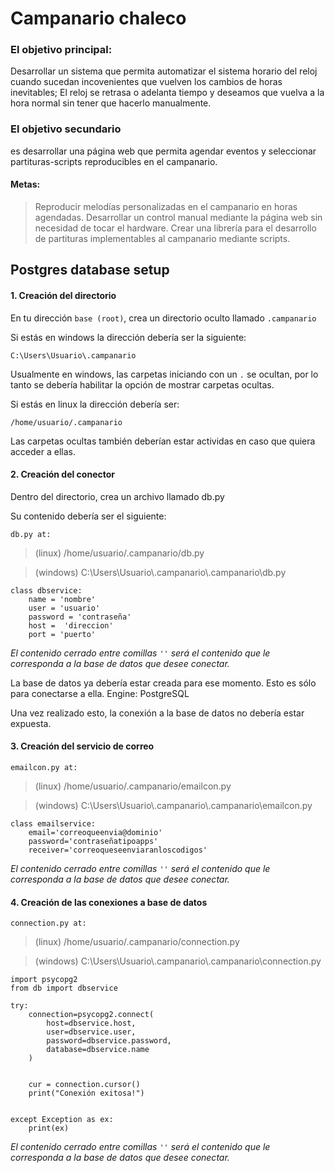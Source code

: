 # Campanario chaleco

### El objetivo principal:
 Desarrollar un sistema que permita automatizar el sistema horario del reloj cuando sucedan incovenientes que vuelven los cambios de horas inevitables; El reloj se retrasa o adelanta tiempo y deseamos que vuelva a la hora normal sin tener que hacerlo manualmente.

### El objetivo secundario 
es desarrollar una página web que permita agendar eventos y seleccionar partituras-scripts reproducibles en el campanario.

#### Metas:

> Reproducir melodías personalizadas en el campanario en horas agendadas.
> Desarrollar un control manual mediante la página web sin necesidad de tocar el hardware.
> Crear una librería para el desarrollo de partituras implementables al campanario mediante scripts.




## Postgres database setup

#### 1. Creación del directorio

En tu dirección `base (root)`, crea un directorio oculto llamado `.campanario`

Si estás en windows la dirección debería ser la siguiente:

    C:\Users\Usuario\.campanario

Usualmente en windows, las carpetas iniciando con un `.` se ocultan, por lo tanto se debería habilitar la opción de mostrar carpetas ocultas.

Si estás en linux la dirección debería ser:

    /home/usuario/.campanario

Las carpetas ocultas también deberían estar actividas en caso que quiera acceder a ellas.

#### 2. Creación del conector

Dentro del directorio, crea un archivo llamado db.py

Su contenido debería ser el siguiente:

`db.py at:`

> (linux) /home/usuario/.campanario/db.py

> (windows) C:\Users\Usuario\\.campanario\\.campanario\\db.py
<pre><code>class dbservice:
    name = 'nombre'
    user = 'usuario'
    password = 'contraseña'
    host =  'direccion'
    port = 'puerto'
</code></pre>

*El contenido cerrado entre comillas `''` será el contenido que le corresponda a la base de datos que desee conectar.*

La base de datos ya debería estar creada para ese momento. Esto es sólo para conectarse a ella.
Engine: PostgreSQL 

Una vez realizado esto, la conexión a la base de datos no debería estar expuesta.





#### 3. Creación del servicio de correo

`emailcon.py at:`

> (linux) /home/usuario/.campanario/emailcon.py

> (windows) C:\Users\Usuario\\.campanario\\.campanario\\emailcon.py
<pre><code>class emailservice:
    email='correoqueenvia@dominio'
    password='contraseñatipoapps'
    receiver='correoqueseenviaranloscodigos'
</code></pre>

*El contenido cerrado entre comillas `''` será el contenido que le corresponda a la base de datos que desee conectar.*


#### 4. Creación de las conexiones a base de datos

`connection.py at:`

> (linux) /home/usuario/.campanario/connection.py

> (windows) C:\Users\Usuario\\.campanario\\.campanario\\connection.py
<pre><code>import psycopg2 
from db import dbservice

try:
    connection=psycopg2.connect(
        host=dbservice.host,
        user=dbservice.user,
        password=dbservice.password,
        database=dbservice.name
    )


    cur = connection.cursor()
    print("Conexión exitosa!")

    
except Exception as ex:
    print(ex)</code></pre>

*El contenido cerrado entre comillas `''` será el contenido que le corresponda a la base de datos que desee conectar.*


